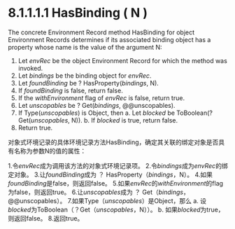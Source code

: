 # 8.1.1.1.1 HasBinding ( N )

The concrete Environment Record method HasBinding for object Environment Records determines if its associated binding object has a property whose name is the value of the argument N:

1. Let *envRec* be the object Environment Record for which the method was invoked.
2. Let *bindings* be the binding object for *envRec*.
3. Let *foundBinding* be ? HasProperty(*bindings*, N).
4. If *foundBinding* is false, return false.
5. If the *withEnvironment* flag of *envRec* is false, return true.
6. Let *unscopables* be ? Get(*bindings*, @@unscopables).
7. If Type(*unscopables*) is Object, then
      a. Let *blocked* be ToBoolean(? Get(*unscopables*, N)).
      b. If *blocked* is true, return false.
8. Return true.

对象式环境记录的具体环境记录方法HasBinding，确定其关联的绑定对象是否具有名称为参数N的值的属性：

1.令*envRec*成为调用该方法的对象式环境记录项。
2.令*bindings*成为*envRec*的绑定对象。
3.让*foundBinding*成为  ？ HasProperty（*bindings*，N）。
4.如果*foundBinding*是false，则返回false。
5.如果*envRec*的*withEnvironment*的flag为false，则返回true。
6.让*unscopables*成为  ？ Get（*bindings*，@@unscopables）。
7.如果Type（*unscopables*）是Object，那么
      a. 设*blocked*为ToBoolean（？Get（*unscopables*，N））。
      b. 如果*blocked*为true，则返回false。
8.返回true。